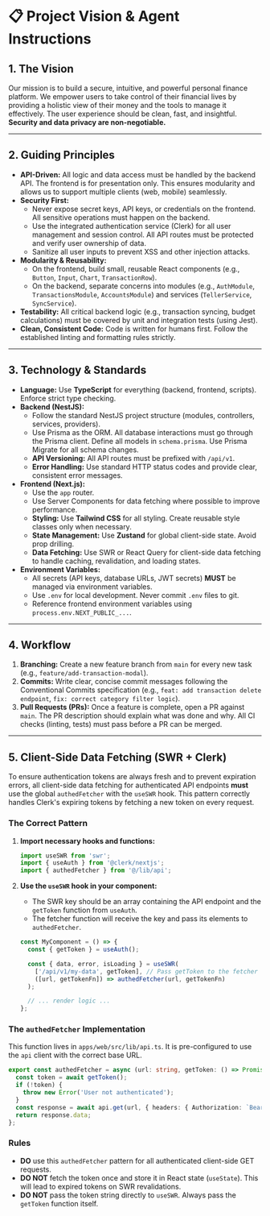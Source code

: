 
# 📋 Project Vision & Agent Instructions

## 1. The Vision

Our mission is to build a secure, intuitive, and powerful personal finance platform. We empower users to take control of their financial lives by providing a holistic view of their money and the tools to manage it effectively. The user experience should be clean, fast, and insightful. **Security and data privacy are non-negotiable.**

---

## 2. Guiding Principles

- **API-Driven:** All logic and data access must be handled by the backend API. The frontend is for presentation only. This ensures modularity and allows us to support multiple clients (web, mobile) seamlessly.
- **Security First:**
    - Never expose secret keys, API keys, or credentials on the frontend. All sensitive operations must happen on the backend.
    - Use the integrated authentication service (Clerk) for all user management and session control. All API routes must be protected and verify user ownership of data.
    - Sanitize all user inputs to prevent XSS and other injection attacks.
- **Modularity & Reusability:**
    - On the frontend, build small, reusable React components (e.g., `Button`, `Input`, `Chart`, `TransactionRow`).
    - On the backend, separate concerns into modules (e.g., `AuthModule`, `TransactionsModule`, `AccountsModule`) and services (`TellerService`, `SyncService`).
- **Testability:** All critical backend logic (e.g., transaction syncing, budget calculations) must be covered by unit and integration tests (using Jest).
- **Clean, Consistent Code:** Code is written for humans first. Follow the established linting and formatting rules strictly.

---

## 3. Technology & Standards

- **Language:** Use **TypeScript** for everything (backend, frontend, scripts). Enforce strict type checking.
- **Backend (NestJS):**
    - Follow the standard NestJS project structure (modules, controllers, services, providers).
    - Use Prisma as the ORM. All database interactions must go through the Prisma client. Define all models in `schema.prisma`. Use Prisma Migrate for all schema changes.
    - **API Versioning:** All API routes must be prefixed with `/api/v1`.
    - **Error Handling:** Use standard HTTP status codes and provide clear, consistent error messages.
- **Frontend (Next.js):**
    - Use the `app` router.
    - Use Server Components for data fetching where possible to improve performance.
    - **Styling:** Use **Tailwind CSS** for all styling. Create reusable style classes only when necessary.
    - **State Management:** Use **Zustand** for global client-side state. Avoid prop drilling.
    - **Data Fetching:** Use SWR or React Query for client-side data fetching to handle caching, revalidation, and loading states.
- **Environment Variables:**
    - All secrets (API keys, database URLs, JWT secrets) **MUST** be managed via environment variables.
    - Use `.env` for local development. Never commit `.env` files to git.
    - Reference frontend environment variables using `process.env.NEXT_PUBLIC_...`.

---

## 4. Workflow

1.  **Branching:** Create a new feature branch from `main` for every new task (e.g., `feature/add-transaction-modal`).
2.  **Commits:** Write clear, concise commit messages following the Conventional Commits specification (e.g., `feat: add transaction delete endpoint`, `fix: correct category filter logic`).
3.  **Pull Requests (PRs):** Once a feature is complete, open a PR against `main`. The PR description should explain what was done and why. All CI checks (linting, tests) must pass before a PR can be merged.

---

## 5. Client-Side Data Fetching (SWR + Clerk)

To ensure authentication tokens are always fresh and to prevent expiration errors, all client-side data fetching for authenticated API endpoints **must** use the global `authedFetcher` with the `useSWR` hook. This pattern correctly handles Clerk's expiring tokens by fetching a new token on every request.

### The Correct Pattern

1.  **Import necessary hooks and functions:**
    ```typescript
    import useSWR from 'swr';
    import { useAuth } from '@clerk/nextjs';
    import { authedFetcher } from '@/lib/api';
    ```

2.  **Use the `useSWR` hook in your component:**
    *   The SWR key should be an array containing the API endpoint and the `getToken` function from `useAuth`.
    *   The fetcher function will receive the key and pass its elements to `authedFetcher`.

    ```typescript
    const MyComponent = () => {
      const { getToken } = useAuth();

      const { data, error, isLoading } = useSWR(
        ['/api/v1/my-data', getToken], // Pass getToken to the fetcher
        ([url, getTokenFn]) => authedFetcher(url, getTokenFn)
      );

      // ... render logic ...
    };
    ```

### The `authedFetcher` Implementation

This function lives in `apps/web/src/lib/api.ts`. It is pre-configured to use the `api` client with the correct base URL.

```typescript
export const authedFetcher = async (url: string, getToken: () => Promise<string | null>) => {
  const token = await getToken();
  if (!token) {
    throw new Error('User not authenticated');
  }
  const response = await api.get(url, { headers: { Authorization: `Bearer ${token}` } });
  return response.data;
};
```

### Rules

*   **DO** use this `authedFetcher` pattern for all authenticated client-side GET requests.
*   **DO NOT** fetch the token once and store it in React state (`useState`). This will lead to expired tokens on SWR revalidations.
*   **DO NOT** pass the token string directly to `useSWR`. Always pass the `getToken` function itself.
